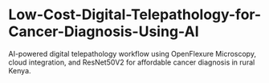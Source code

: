 # Low-Cost-Digital-Telepathology-for-Cancer-Diagnosis-Using-AI
AI-powered digital telepathology workflow using OpenFlexure Microscopy, cloud integration, and ResNet50V2 for affordable cancer diagnosis in rural Kenya.
